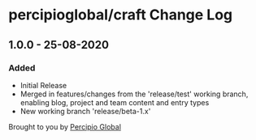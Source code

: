 # percipioglobal/craft Change Log

## 1.0.0 - 25-08-2020

### Added
- Initial Release
- Merged in features/changes from the 'release/test' working branch, enabling blog, project and team content and entry types
- New working branch 'release/beta-1.x'

Brought to you by [Percipio Global](https://percipio.london/)

